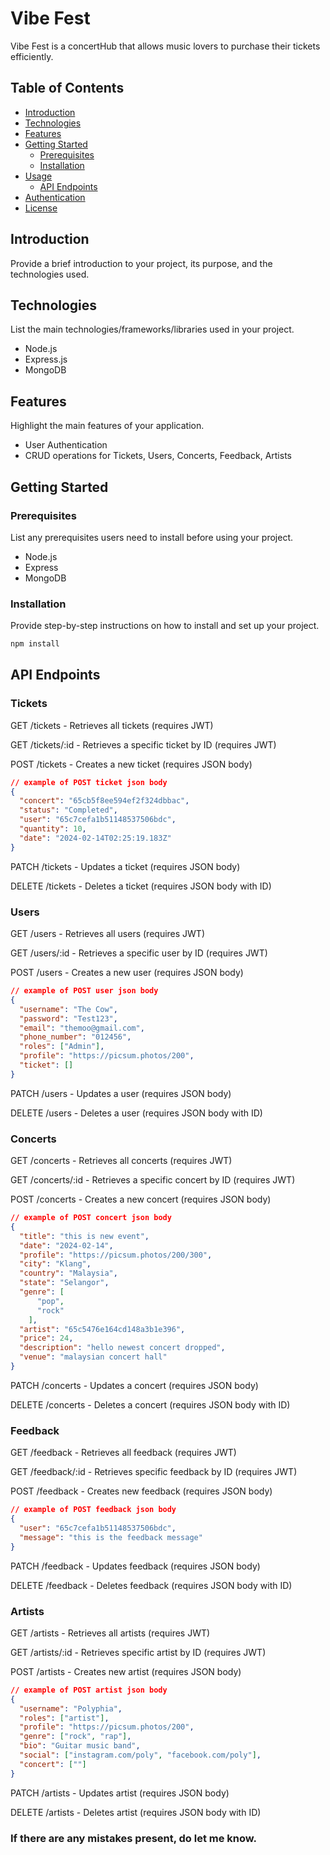# Vibe Fest
Vibe Fest is a concertHub that allows music lovers to purchase their tickets efficiently.

## Table of Contents

- [Introduction](#introduction)
- [Technologies](#technologies)
- [Features](#features)
- [Getting Started](#getting-started)
  - [Prerequisites](#prerequisites)
  - [Installation](#installation)
- [Usage](#usage)
  - [API Endpoints](#api-endpoints)
- [Authentication](#authentication)
- [License](#license)

## Introduction

Provide a brief introduction to your project, its purpose, and the technologies used.

## Technologies

List the main technologies/frameworks/libraries used in your project.

- Node.js
- Express.js
- MongoDB

## Features

Highlight the main features of your application.

- User Authentication
- CRUD operations for Tickets, Users, Concerts, Feedback, Artists

## Getting Started

### Prerequisites

List any prerequisites users need to install before using your project.

- Node.js
- Express
- MongoDB

### Installation

Provide step-by-step instructions on how to install and set up your project.

```bash
npm install
```
## API Endpoints
### Tickets

GET /tickets - Retrieves all tickets (requires JWT)

GET /tickets/:id - Retrieves a specific ticket by ID (requires JWT)

POST /tickets - Creates a new ticket (requires JSON body)

```json
// example of POST ticket json body 
{
  "concert": "65cb5f8ee594ef2f324dbbac",
  "status": "Completed",
  "user": "65c7cefa1b51148537506bdc",
  "quantity": 10,
  "date": "2024-02-14T02:25:19.183Z"
}
```

PATCH /tickets - Updates a ticket (requires JSON body)

DELETE /tickets - Deletes a ticket (requires JSON body with ID)


### Users

GET /users - Retrieves all users (requires JWT)

GET /users/:id - Retrieves a specific user by ID (requires JWT)

POST /users - Creates a new user (requires JSON body)

```json
// example of POST user json body 
{
  "username": "The Cow",
  "password": "Test123",
  "email": "themoo@gmail.com",
  "phone_number": "012456",
  "roles": ["Admin"],
  "profile": "https://picsum.photos/200",
  "ticket": []
}
```

PATCH /users - Updates a user (requires JSON body)

DELETE /users - Deletes a user (requires JSON body with ID)

### Concerts

GET /concerts - Retrieves all concerts (requires JWT)

GET /concerts/:id - Retrieves a specific concert by ID (requires JWT)

POST /concerts - Creates a new concert (requires JSON body)

```json
// example of POST concert json body 
{
  "title": "this is new event",
  "date": "2024-02-14",
  "profile": "https://picsum.photos/200/300",
  "city": "Klang",
  "country": "Malaysia",
  "state": "Selangor",
  "genre": [
      "pop",
      "rock"
    ],
  "artist": "65c5476e164cd148a3b1e396",
  "price": 24,
  "description": "hello newest concert dropped",
  "venue": "malaysian concert hall"
}
```

PATCH /concerts - Updates a concert (requires JSON body)

DELETE /concerts - Deletes a concert (requires JSON body with ID)

### Feedback

GET /feedback - Retrieves all feedback (requires JWT)

GET /feedback/:id - Retrieves specific feedback by ID (requires JWT)

POST /feedback - Creates new feedback (requires JSON body)

```json
// example of POST feedback json body
{
  "user": "65c7cefa1b51148537506bdc",
  "message": "this is the feedback message"
}
```

PATCH /feedback - Updates feedback (requires JSON body)

DELETE /feedback - Deletes feedback (requires JSON body with ID)

### Artists

GET /artists - Retrieves all artists (requires JWT)

GET /artists/:id - Retrieves specific artist by ID (requires JWT)

POST /artists - Creates new artist (requires JSON body)

```json
// example of POST artist json body
{
  "username": "Polyphia",
  "roles": ["artist"],
  "profile": "https://picsum.photos/200",
  "genre": ["rock", "rap"],
  "bio": "Guitar music band",
  "social": ["instagram.com/poly", "facebook.com/poly"],
  "concert": [""]
}
```

PATCH /artists - Updates artist (requires JSON body)

DELETE /artists - Deletes artist (requires JSON body with ID)

### If there are any mistakes present, do let me know.
